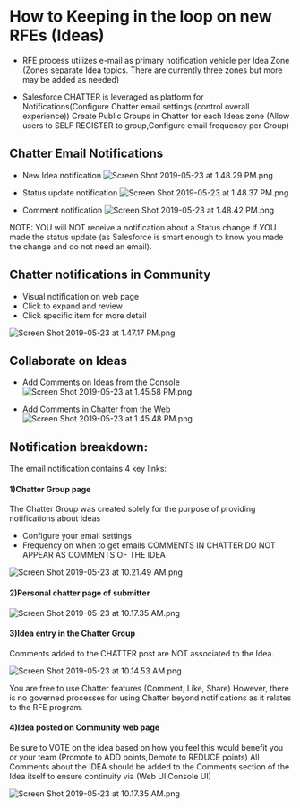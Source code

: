 
# How to Keeping in the loop on new RFEs (Ideas)

* RFE process utilizes e-mail as primary notification vehicle per Idea Zone (Zones separate Idea topics. There are currently three zones but more may be added  as needed)

* Salesforce CHATTER is leveraged as platform for Notifications(Configure Chatter email settings (control overall experience))
 Create Public Groups in Chatter for each Ideas zone (Allow users to SELF REGISTER to group,Configure email frequency per Group)
 
## Chatter Email Notifications
* New Idea notification
![Screen Shot 2019-05-23 at 1.48.29 PM.png](https://zenhub.ibm.com/images/5952a9fd71aa2e2d58851b20/f92f6bd9-f6fc-4f15-99aa-84495c374f1f)

* Status update notification
![Screen Shot 2019-05-23 at 1.48.37 PM.png](https://zenhub.ibm.com/images/5952a9fd71aa2e2d58851b20/a37f0b48-4edc-4872-b926-d4eb0862a680)

* Comment notification
![Screen Shot 2019-05-23 at 1.48.42 PM.png](https://zenhub.ibm.com/images/5952a9fd71aa2e2d58851b20/c120aa51-b4b3-4908-80ed-2113f5f5232c)

NOTE: YOU will NOT receive a notification about a Status change if YOU made the status update (as Salesforce is smart enough to know you made the change and do not need an email).

## Chatter notifications in Community
* Visual notification on web page
* Click to expand and review
* Click specific item for more detail

![Screen Shot 2019-05-23 at 1.47.17 PM.png](https://zenhub.ibm.com/images/5952a9fd71aa2e2d58851b20/83a5c087-23cd-4da2-bf96-aa97a2f35ba7)


## Collaborate on Ideas
* Add Comments on Ideas from the Console
![Screen Shot 2019-05-23 at 1.45.58 PM.png](https://zenhub.ibm.com/images/5952a9fd71aa2e2d58851b20/d8e8c3bc-37df-4afe-9021-27872e0e7d4e)

* Add Comments in Chatter from the Web
![Screen Shot 2019-05-23 at 1.45.48 PM.png](https://zenhub.ibm.com/images/5952a9fd71aa2e2d58851b20/fc9409ff-2acd-4ca3-9491-83cd72e5fc0c)



## Notification breakdown:
The email notification contains 4 key links:
#### 1)Chatter Group page

The Chatter Group was created solely for the purpose of providing notifications about Ideas
* Configure  your email settings
* Frequency on when to get emails
COMMENTS IN CHATTER DO NOT APPEAR AS COMMENTS OF THE IDEA

![Screen Shot 2019-05-23 at 10.21.49 AM.png](https://zenhub.ibm.com/images/5952a9fd71aa2e2d58851b20/5b5ede6c-fcd9-4101-ac74-e821c6fc6e7c)

#### 2)Personal chatter page of submitter

![Screen Shot 2019-05-23 at 10.17.35 AM.png](https://zenhub.ibm.com/images/5952a9fd71aa2e2d58851b20/191e5f5a-0da4-4d8c-a896-a8fc064d5ee8)


#### 3)Idea entry in the Chatter Group


Comments added to the CHATTER post are NOT associated to the Idea.

![Screen Shot 2019-05-23 at 10.14.53 AM.png](https://zenhub.ibm.com/images/5952a9fd71aa2e2d58851b20/151e819f-8a63-48f7-bd4c-cef4c765c104)

You are free to use Chatter features (Comment, Like, Share)
However, there is no governed processes for using Chatter beyond notifications as it relates to the RFE program.


#### 4)Idea posted on Community web page
Be sure to VOTE on the idea based on how you feel this would benefit you or your team (Promote to ADD points,Demote to REDUCE points)
All Comments about the IDEA should be added to the Comments section of the Idea itself to ensure continuity via (Web UI,Console UI)

![Screen Shot 2019-05-23 at 10.17.35 AM.png](https://zenhub.ibm.com/images/5952a9fd71aa2e2d58851b20/191e5f5a-0da4-4d8c-a896-a8fc064d5ee8)
